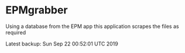 # EPMgrabber
Using a database from the EPM app this application scrapes the files as required


Latest backup: Sun Sep 22 00:52:01 UTC 2019
